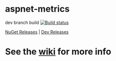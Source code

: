 # aspnet-metrics

dev branch build [![Build status](https://ci.appveyor.com/api/projects/status/mj9wj9m5hq5g0mh9/branch/dev?svg=true)](https://ci.appveyor.com/project/alhardy/aspnet-metrics/branch/dev)

[NuGet Releases](https://www.nuget.org/packages/AspNet.Metrics/) | 
[Dev Releases](https://www.myget.org/feed/alhardy/package/nuget/AspNet.Metrics)

# See the [wiki](https://github.com/alhardy/aspnet-metrics/wiki) for more info
